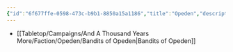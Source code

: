 ```yaml
---
{"id":"6f677ffe-0598-473c-b9b1-8850a15a1186","title":"Opeden","description":"Faction - Opeden","publish":true,"date_created":"Tuesday, April 2nd 2024, 6:04:35 pm","date_modified":"Friday, April 26th 2024, 11:23:02 pm","editing_lock":true,"live_preview":true,"cssclasses":["mado-heading"],"path":"Tabletop/Campaigns/And A Thousand Years More/Faction/Opeden/index.md","permalink":"/tabletop/campaigns/and-a-thousand-years-more/faction/opeden/index/","PassFrontmatter":true}
---
```



- [[Tabletop/Campaigns/And A Thousand Years More/Faction/Opeden/Bandits of Opeden\|Bandits of Opeden]]

